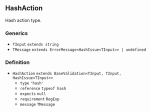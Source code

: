 HashAction
----------

Hash action type.

### Generics

*   `TInput` `extends string`
*   `TMessage` `extends ErrorMessage<HashIssue<TInput>> | undefined`

### Definition

*   `HashAction` `extends BaseValidation<TInput, TInput, HashIssue<TInput>>`
    *   `type` `'hash'`
    *   `reference` `typeof hash`
    *   `expects` `null`
    *   `requirement` `RegExp`
    *   `message` `TMessage`